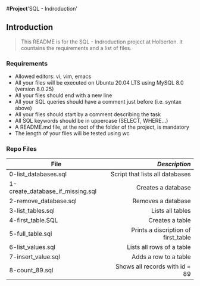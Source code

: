 #**Project**'SQL - Indroduction'

## Introduction
> This README is for the SQL - Indroduction project at Holberton. It countains the requirements and a list of files.

### Requirements
- Allowed editors: vi, vim, emacs
- All your files will be executed on Ubuntu 20.04 LTS using MySQL 8.0 (version 8.0.25)
- All your files should end with a new line
- All your SQL queries should have a comment just before (i.e. syntax above)
- All your files should start by a comment describing the task
- All SQL keywords should be in uppercase (SELECT, WHERE…)
- A README.md file, at the root of the folder of the project, is mandatory
- The length of your files will be tested using wc

### Repo Files
| **File** | *__Description__* |
|----------|----------------:|
|0-list_databases.sql| Script that lists all databases|
|1-create_database_if_missing.sql| Creates a database|
|2-remove_database.sql| Removes a database|
|3-list_tables.sql| Lists all tables|
|4-first_table.SQL| Creates a table|
|5-full_table.sql| Prints a discription of first_table|
|6-list_values.sql|Lists all rows of a table|
|7-insert_value.sql|Adds a row to a table|
|8-count_89.sql| Shows all records with id = 89|